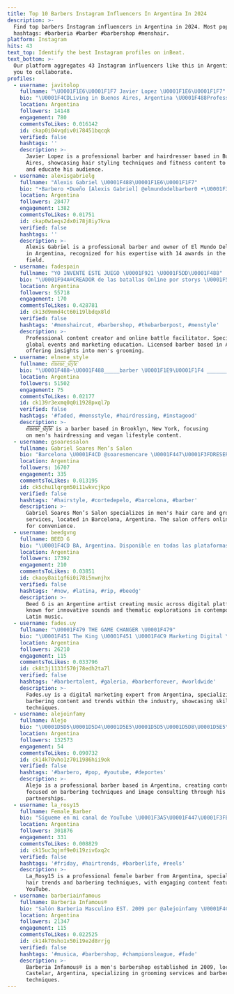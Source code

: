 ```yaml
---
title: Top 10 Barbers Instagram Influencers In Argentina In 2024
description: >-
  Find top barbers Instagram influencers in Argentina in 2024. Most popular
  hashtags: #barberia #barber #barbershop #menshair.
platform: Instagram
hits: 43
text_top: Identify the best Instagram profiles on inBeat.
text_bottom: >-
  Our platform aggregates 43 Instagram influencers like this in Argentina for
  you to collaborate.
profiles:
  - username: javitolop
    fullname: "\U0001F1E6\U0001F1F7 Javier Lopez \U0001F1E6\U0001F1F7"
    bio: "\U0001F4CDLiving in Buenos Aires, Argentina \U0001F488Professional Barber & Hairdresser @javierlopezhairstyle \U0001F52E Dreamer \U0001F3CB\U0001F3FB‍♂️ Fitness Lover"
    location: Argentina
    followers: 14148
    engagement: 780
    commentsToLikes: 0.016142
    id: ckap0i04vqdiv0i78451bqcqk
    verified: false
    hashtags: ''
    description: >-
      Javier Lopez is a professional barber and hairdresser based in Buenos
      Aires, showcasing hair styling techniques and fitness content to inspire
      and educate his audience.
  - username: alexisgabrielg
    fullname: "Alexis Gabriel \U0001F488\U0001F1E6\U0001F1F7"
    bio: "•Barbero •Dueño [Alexis Gabriel] @elmundodelbarber0 •\U0001F3C6 Award winner barber X14\U0001F3C6 •God is good • \U0001F488desde $600 •\U0001F3E0 desde $2000 (domicilio)"
    location: Argentina
    followers: 28477
    engagement: 1382
    commentsToLikes: 0.01751
    id: ckap0w1eqs2dx0i78j8iy7kna
    verified: false
    hashtags: ''
    description: >-
      Alexis Gabriel is a professional barber and owner of El Mundo Del Barber0
      in Argentina, recognized for his expertise with 14 awards in the barbering
      field.
  - username: fadespain
    fullname: "YO INVENTE ESTE JUEGO \U0001F921 \U0001F5DD️\U0001F488"
    bio: "\U0001F94A®CREADOR de las batallas Online por storys \U0001F5DD️ \U0001F30FEventos en todo el mundo \U0001F531Más 115k #fadespain \U0001F4DALic en #marketing /Barber \U0001F1EA\U0001F1F8Portal N°1 \U0001F468‍\U0001F3EBEducador \U0001F447"
    location: Argentina
    followers: 55718
    engagement: 170
    commentsToLikes: 0.428781
    id: ck13d9mmd4ct60i19lbdqx8ld
    verified: false
    hashtags: '#menshaircut, #barbershop, #thebarberpost, #menstyle'
    description: >-
      Professional content creator and online battle facilitator. Specializes in
      global events and marketing education. Licensed barber based in Argentina,
      offering insights into men's grooming.
  - username: elnene_style
    fullname: e͆l͆n͆e͆n͆e͆_s͆t͆y͆l͆e͆
    bio: "\U0001F488✂️\U0001F488_____barber \U0001F1E9\U0001F1F4 ________Dominicano \U0001F1E9\U0001F1F4\U0001F4AF%_________vegano \U0001F1FA\U0001F1F8 ________Brooklyn New York \U0001F4FA CANAL DE YOUTUBE ABAJO \U0001F447\U0001F3FE ♏ ________ Escorpio"
    location: Argentina
    followers: 51502
    engagement: 75
    commentsToLikes: 0.02177
    id: ck139r3exmq0q0i1928pxql7p
    verified: false
    hashtags: '#faded, #mensstyle, #hairdressing, #instagood'
    description: >-
      e͆l͆n͆e͆n͆e͆_s͆t͆y͆l͆e͆ is a barber based in Brooklyn, New York, focusing
      on men's hairdressing and vegan lifestyle content.
  - username: gsoaressalon
    fullname: Gabriel Soares Men’s Salon
    bio: "Barcelona \U0001F4CD @soaresmencare \U0001F447\U0001F3FDRESERVA ONLINE 24/7 en\U0001F447\U0001F3FD"
    location: Argentina
    followers: 16707
    engagement: 335
    commentsToLikes: 0.013195
    id: ck5chu1lqrgm50i11wkvcjkpo
    verified: false
    hashtags: '#hairstyle, #cortedepelo, #barcelona, #barber'
    description: >-
      Gabriel Soares Men’s Salon specializes in men's hair care and grooming
      services, located in Barcelona, Argentina. The salon offers online booking
      for convenience.
  - username: beedgvng
    fullname: BEED G
    bio: "\U0001F4CD BA, Argentina. Disponible en todas las plataformas digitales. FLIPEBOMB #1 OUT NOW \U0001F447"
    location: Argentina
    followers: 17392
    engagement: 210
    commentsToLikes: 0.03851
    id: ckaoy8ai1gf6i0i78i5nwnjhx
    verified: false
    hashtags: '#now, #latina, #rip, #beedg'
    description: >-
      Beed G is an Argentine artist creating music across digital platforms,
      known for innovative sounds and thematic explorations in contemporary
      Latin music.
  - username: fades.uy
    fullname: "\U0001F479 THE GAME CHANGER \U0001F479"
    bio: "\U0001F451 The King \U0001F451 \U0001F4C9 Marketing Digital \U0001F4C8 \U0001F9D1\U0001F3FC‍\U0001F4BB @jhoannhernandezz_ \U0001F9D1\U0001F3FC‍\U0001F4BB #️⃣ MÁS DE 9k #fadeuy #️⃣"
    location: Argentina
    followers: 26210
    engagement: 115
    commentsToLikes: 0.033796
    id: ck8t3j1133f570j78edh2ta7l
    verified: false
    hashtags: '#barbertalent, #galeria, #barberforever, #worldwide'
    description: >-
      Fades.uy is a digital marketing expert from Argentina, specializing in
      barbering content and trends within the industry, showcasing skills and
      techniques.
  - username: alejoinfamy
    fullname: Alejo
    bio: "\U0001D5D5\U0001D5D4\U0001D5E5\U0001D5D5\U0001D5D8\U0001D5E5\U0001D5E2 \U0001D5E3\U0001D5E5\U0001D5E2\U0001D5D9\U0001D5D8\U0001D5E6\U0001D5DC\U0001D5E2\U0001D5E1\U0001D5D4\U0001D5DF \U0001F488 Creador de @barberiainfamous • Asesor de Imagen @andisclippers Team"
    location: Argentina
    followers: 132573
    engagement: 54
    commentsToLikes: 0.090732
    id: ck14k70vho1z70i1986hii9ok
    verified: false
    hashtags: '#barbero, #pop, #youtube, #deportes'
    description: >-
      Alejo is a professional barber based in Argentina, creating content
      focused on barbering techniques and image consulting through his brand and
      partnerships.
  - username: la_rosy15
    fullname: Female_Barber
    bio: "Sígueme en mi canal de YouTube \U0001F3A5\U0001F447\U0001F3FB"
    location: Argentina
    followers: 301876
    engagement: 331
    commentsToLikes: 0.008829
    id: ck15uc3qjmf9e0i19ziv6xq2c
    verified: false
    hashtags: '#friday, #hairtrends, #barberlife, #reels'
    description: >-
      La_Rosy15 is a professional female barber from Argentina, specializing in
      hair trends and barbering techniques, with engaging content featured on
      YouTube.
  - username: barberiainfamous
    fullname: Barberia Infamous®
    bio: "Salón Barberia Masculino EST. 2009 por @alejoinfamy \U0001F4CDNicolas Avellaneda 974, Castelar \U0001F4F115-6058-1987 Turnos ☎️ 4600-5736 Consultas"
    location: Argentina
    followers: 21347
    engagement: 115
    commentsToLikes: 0.022525
    id: ck14k70sho1x50i19e2d8rrjg
    verified: false
    hashtags: '#musica, #barbershop, #championsleague, #fade'
    description: >-
      Barberia Infamous® is a men's barbershop established in 2009, located in
      Castelar, Argentina, specializing in grooming services and barbering
      techniques.
---
```


